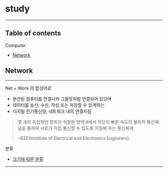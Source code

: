 # study

-----------------

## Table of contents

Computer

- [Network](#Network)



## Network

---

Net + Work 의 합성어로

- 분산된 컴퓨터를 연결시켜 그물망처럼 연결되어 있으며
- 데이터를 송신, 수신, 작성 또는 저장할 수 있게하는
- 디지털 전기통신망, 네트워크 내의 연결지점

> 몇 개의 독립적인 장치가 적절한 영역내에서 적당히 빠른 속도의 물리적  통신채널을 통하여 서로가 직접 통신할 수 있도록 지원해 주는 통신체계
>
> -IEEE(Institute of Electrical and Electronics Engineers)

분류

- [크기에 따른 분류](https://github.com/glay415/study/blob/main/theory/network/%EB%84%A4%ED%8A%B8%EC%9B%8C%ED%81%AC%20%ED%81%AC%EA%B8%B0%EC%97%90%20%EB%94%B0%EB%A5%B8%20%EB%B6%84%EB%A5%98.md)

-----------------

